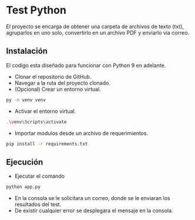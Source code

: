 
# Test Python

El proyecto se encarga de obtener una carpeta de archivos de texto (txt), agruparlos en uno solo, convertirlo en un archivo PDF y enviarlo via correo.


## Instalación

El codigo esta diseñado para funcionar con Python 9 en adelante.

- Clonar el repositorio de GitHub.
- Navegar a la ruta del proyecto clonado.
- (Opcional) Crear un entorno virtual.
```bash
py -m venv venv
```
- Activar el entorno virtual.
```bash
.\venv\Scripts\activate
```
- Importar modulos desde un archivo de requerimientos.
```bash
pip install -r requirements.txt
```

## Ejecución

- Ejecutar el comando
```bash
python app.py
```
- En la consola se le solicitara un correo, donde se le enviaran los resultados del test.
- De existir cualquier error se desplegara el mensaje en la consola.
